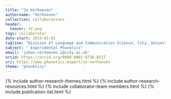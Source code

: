 ```yaml
---
title: "Jo Verhoeven"
authorname: "Verhoeven"
collection: collaborations
header:
  teaser: JV.png
tags: collaborator
date-start: 2019-05-01
tagline: "Division of Language and Communication Science, City, University of London"
subject: " Experimental Phonetics"
email: 'johan.verhoeven.1@city.ac.uk'
orcid: https://orcid.org/0000-0002-0738-8517
uri: https://www.phonetics.expert/jo-verhoeven
theme: "phonetics"
---
```

<p align= "justify">




{% include author-research-themes.html %}
{% include author-research-resources.html %}
{% include collaborator-team-members.html %}
{% include publication-list.html %}
